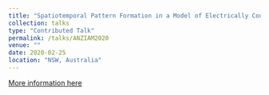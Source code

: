 ```yaml
---
title: "Spatiotemporal Pattern Formation in a Model of Electrically Coupled Smooth Muscle Cells"
collection: talks
type: "Contributed Talk"
permalink: /talks/ANZIAM2020
venue: ""
date: 2020-02-25
location: "NSW, Australia"
---
```


[More information here](http://www.maths.mq.edu.au/ANZIAM2020/)

